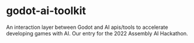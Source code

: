 # godot-ai-toolkit
An interaction layer between Godot and AI apis/tools to accelerate developing games with AI. Our entry for the 2022 Assembly AI Hackathon.
